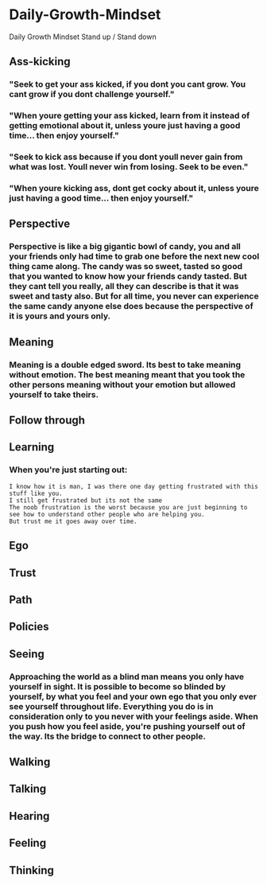 # Daily-Growth-Mindset
Daily Growth Mindset Stand up / Stand down

## Ass-kicking

### "Seek to get your ass kicked, if you dont you cant grow. You cant grow if you dont challenge yourself."

### "When youre getting your ass kicked, learn from it instead of getting emotional about it, unless youre just having a good time... then enjoy yourself."

### "Seek to kick ass because if you dont youll never gain from what was lost. Youll never win from losing. Seek to be even."

### "When youre kicking ass, dont get cocky about it, unless youre just having a good time... then enjoy yourself."

## Perspective

### Perspective is like a big gigantic bowl of candy, you and all your friends only had time to grab one before the next new cool thing came along. The candy was so sweet, tasted so good that you wanted to know how your friends candy tasted. But they cant tell you really, all they can describe is that it was sweet and tasty also. But for all time, you never can experience the same candy anyone else does because the perspective of it is yours and yours only.

## Meaning

### Meaning is a double edged sword. Its best to take meaning without emotion. The best meaning meant that you took the other persons meaning without your emotion but allowed yourself to take theirs.

## Follow through

## Learning

### When you're just starting out:

```
I know how it is man, I was there one day getting frustrated with this stuff like you.
I still get frustrated but its not the same
The noob frustration is the worst because you are just beginning to see how to understand other people who are helping you.
But trust me it goes away over time.
```

## Ego

## Trust

## Path

## Policies

## Seeing

### Approaching the world as a blind man means you only have yourself in sight. It is possible to become so blinded by yourself, by what you feel and your own ego that you only ever see yourself throughout life. Everything you do is in consideration only to you never with your feelings aside. When you push how you feel aside, you're pushing yourself out of the way. Its the bridge to connect to other people.

## Walking

## Talking

## Hearing

## Feeling

## Thinking
